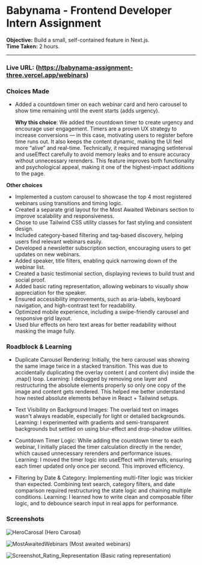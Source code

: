 # Babynama - Frontend Developer Intern Assignment

**Objective:** Build a small, self-contained feature in Next.js.  
**Time Taken:** 2 hours.

---

### **Live URL**: (https://babynama-assignment-three.vercel.app/webinars)

### **Choices Made**
 - Added a countdown timer on each webinar card and hero carousel to show time remaining until the event starts (adds urgency).
   
   **Why this choice**: We added the countdown timer to create urgency and encourage user engagement. Timers are a proven UX strategy to increase conversions — in this case, motivating users to register before time runs out. It also keeps the content dynamic, making the UI feel more “alive” and real-time. Technically, it required managing setInterval and useEffect carefully to avoid memory leaks and to ensure accuracy without unnecessary rerenders. This feature improves both functionality and psychological appeal, making it one of the highest-impact additions to the page.
   
 **Other choices**
 - Implemented a custom carousel to showcase the top 4 most registered webinars using transitions and timing logic.
 - Created a separate grid layout for the Most Awaited Webinars section to improve scalability and responsiveness.
 - Chose to use Tailwind CSS utility classes for fast styling and consistent design.
 - Included category-based filtering and tag-based discovery, helping users find relevant webinars easily.
 - Developed a newsletter subscription section, encouraging users to get updates on new webinars.
 - Added speaker, title filters, enabling quick narrowing down of the webinar list.
 - Created a basic testimonial section, displaying reviews to build trust and social proof.
 - Added basic rating representation, allowing webinars to visually show appreciation for the speaker.
 - Ensured accessibility improvements, such as aria-labels, keyboard navigation, and high-contrast text for readability.
 - Optimized mobile experience, including a swipe-friendly carousel and responsive grid layout.
 - Used blur effects on hero text areas for better readability without masking the image fully.

### **Roadblock & Learning**
- Duplicate Carousel Rendering: Initially, the hero carousel was showing the same image twice in a stacked transition. This was due to accidentally duplicating the overlay content (<img> and content div) inside the .map() loop.
      Learning: I debugged by removing one layer and restructuring the absolute elements properly so only one copy of the image and content gets rendered. This helped me better understand how nested absolute elements behave in React + Tailwind setups.

- Text Visibility on Background Images: The overlaid text on images wasn't always readable, especially for light or detailed backgrounds.
      Learning: I experimented with gradients and semi-transparent backgrounds but settled on using blur-effect and drop-shadow utilities.

- Countdown Timer Logic: While adding the countdown timer to each webinar, I initially placed the timer calculation directly in the render, which caused unnecessary rerenders and performance issues.
      Learning: I moved the timer logic into useEffect with intervals, ensuring each timer updated only once per second. This improved efficiency. 

- Filtering by Date & Category: Implementing multi-filter logic was trickier than expected. Combining text search, category filters, and date comparison required restructuring the state logic and chaining multiple conditions.
      Learning: I learned how to write clean and composable filter logic, and to debounce search input in real apps for performance.

### **Screenshots**
![HeroCarosal](https://github.com/user-attachments/assets/7d72fb6b-679a-476c-b096-8e7e80264db3)
(Hero Carosal)

![MostAwaitedWebinars](https://github.com/user-attachments/assets/08d5070d-9cd8-482b-83e8-13efeacd345f)
(Most awaited webinars)

![Screenshot_Rating_Representation](https://github.com/user-attachments/assets/7832f3c1-7335-4e8b-9045-51b858c7d33b)
(Basic rating representation)
